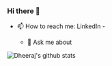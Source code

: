 ### Hi there 👋
- 📫 How to reach me: 
  LinkedIn - 
  
  - 💬 Ask me about
      
  
![Dheeraj's github stats](https://github-readme-stats.vercel.app/api?username=dheeraj24inferno&show_icons=true)
<!--
**dheeraj24inferno/dheeraj24inferno** is a ✨ _special_ ✨ repository because its `README.md` (this file) appears on your GitHub profile.

Here are some ideas to get you started:

- 🔭 I’m currently working on ...
- 🌱 I’m currently learning ...
- 👯 I’m looking to collaborate on ...
- 🤔 I’m looking for help with ...


- 😄 Pronouns: ...
- ⚡ Fun fact: ...

-->
